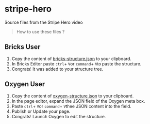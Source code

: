# stripe-hero
Source files from the Stripe Hero video

>  How to use these files ?

## Bricks User

1. Copy the content of [bricks-structure.json](https://github.com/OxyProps/stripe-hero/blob/main/bricks-structure.json) to your clipboard.
2. In Bricks Editor paste `ctrl`+ `V`or `command`+ `V`to paste the structure.
3. Congrats! It was added to your structure tree.

## Oxygen User

1. Copy the content of [oxygen-structure.json](https://github.com/OxyProps/stripe-hero/blob/main/oxygen-structure.json) to your clipboard.
1. In the page editor, expand the JSON field of the Oxygen meta box.
1. Paste `ctrl`+ `V`or `command`+ `V`thee JSON content into the field.
1. Publish or Update your page.
1. Congrats! Launch Oxygen to edit the structure.